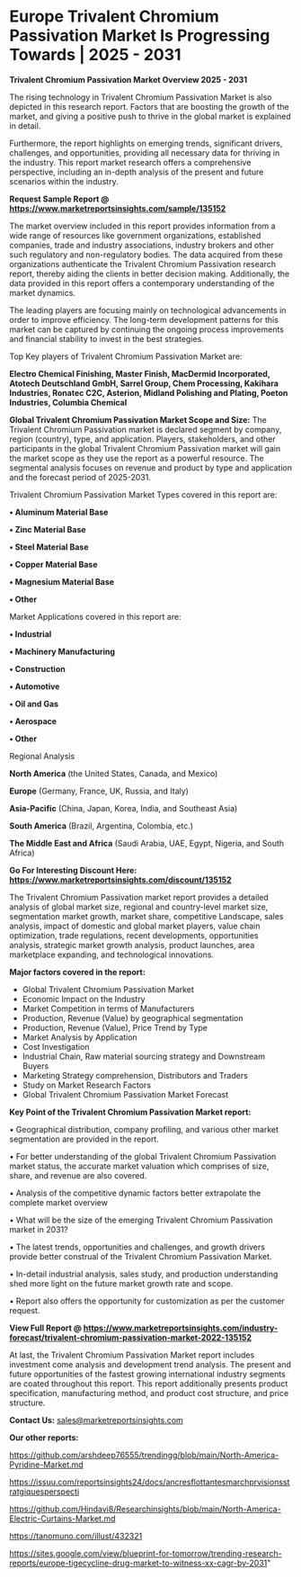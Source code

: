 # Europe Trivalent Chromium Passivation Market Is Progressing Towards | 2025 - 2031

<Strong> Trivalent Chromium Passivation Market Overview 2025 - 2031</strong>

The rising technology in Trivalent Chromium Passivation Market is also depicted in this research report. Factors that are boosting the growth of the market, and giving a positive push to thrive in the global market is explained in detail.

Furthermore, the report highlights on emerging trends, significant drivers, challenges, and opportunities, providing all necessary data for thriving in the industry. This report market research offers a comprehensive perspective, including an in-depth analysis of the present and future scenarios within the industry.

<strong>Request Sample Report @ <a href=https://www.marketreportsinsights.com/sample/135152>https://www.marketreportsinsights.com/sample/135152</a></strong>

The market overview included in this report provides information from a wide range of resources like government organizations, established companies, trade and industry associations, industry brokers and other such regulatory and non-regulatory bodies. The data acquired from these organizations authenticate the Trivalent Chromium Passivation research report, thereby aiding the clients in better decision making. Additionally, the data provided in this report offers a contemporary understanding of the market dynamics.

The leading players are focusing mainly on technological advancements in order to improve efficiency. The long-term development patterns for this market can be captured by continuing the ongoing process improvements and financial stability to invest in the best strategies.

Top Key players of Trivalent Chromium Passivation Market are:

<strong>Electro Chemical Finishing, Master Finish, MacDermid Incorporated, Atotech Deutschland GmbH, Sarrel Group, Chem Processing, Kakihara Industries, Ronatec C2C, Asterion, Midland Polishing and Plating, Poeton Industries, Columbia Chemical</strong>

<strong><b>Global Trivalent Chromium Passivation Market Scope and Size:</b></strong>
The Trivalent Chromium Passivation market is declared segment by company, region (country), type, and application. Players, stakeholders, and other participants in the global Trivalent Chromium Passivation market will gain the market scope as they use the report as a powerful resource. The segmental analysis focuses on revenue and product by type and application and the forecast period of 2025-2031.

Trivalent Chromium Passivation Market Types covered in this report are:

<strong>• Aluminum Material Base

• Zinc Material Base

• Steel Material Base

• Copper Material Base

• Magnesium Material Base

• Other</strong>

Market Applications covered in this report are:

<strong>• Industrial

• Machinery Manufacturing

• Construction

• Automotive

• Oil and Gas

• Aerospace

• Other</strong> 

Regional Analysis

<strong>North America</strong> (the United States, Canada, and Mexico)

<strong>Europe</strong> (Germany, France, UK, Russia, and Italy)

<strong>Asia-Pacific</strong> (China, Japan, Korea, India, and Southeast Asia)

<strong>South America</strong> (Brazil, Argentina, Colombia, etc.)

<strong>The Middle East and Africa</strong> (Saudi Arabia, UAE, Egypt, Nigeria, and South Africa)

<strong>Go For Interesting Discount Here: <a href=https://www.marketreportsinsights.com/discount/135152>https://www.marketreportsinsights.com/discount/135152</a></strong>

The Trivalent Chromium Passivation market report provides a detailed analysis of global market size, regional and country-level market size, segmentation market growth, market share, competitive Landscape, sales analysis, impact of domestic and global market players, value chain optimization, trade regulations, recent developments, opportunities analysis, strategic market growth analysis, product launches, area marketplace expanding, and technological innovations.

<strong><b>Major factors covered in the report:</b></strong>
<ul>
  <li>Global Trivalent Chromium Passivation Market </li>
  <li>Economic Impact on the Industry</li>
  <li>Market Competition in terms of Manufacturers</li>
  <li>Production, Revenue (Value) by geographical segmentation</li>
  <li>Production, Revenue (Value), Price Trend by Type</li>
  <li>Market Analysis by Application</li>
  <li>Cost Investigation</li>
  <li>Industrial Chain, Raw material sourcing strategy and Downstream Buyers</li>
  <li>Marketing Strategy comprehension, Distributors and Traders</li>
  <li>Study on Market Research Factors</li>
  <li>Global Trivalent Chromium Passivation Market Forecast</li>
</ul>

<strong><b>Key Point of the Trivalent Chromium Passivation Market report:</b></strong>

• Geographical distribution, company profiling, and various other market segmentation are provided in the report.

• For better understanding of the global Trivalent Chromium Passivation market status, the accurate market valuation which comprises of size, share, and revenue are also covered.

• Analysis of the competitive dynamic factors better extrapolate the complete market overview

• What will be the size of the emerging Trivalent Chromium Passivation market in 2031?

• The latest trends, opportunities and challenges, and growth drivers provide better construal of the Trivalent Chromium Passivation Market.

• In-detail industrial analysis, sales study, and production understanding shed more light on the future market growth rate and scope.

• Report also offers the opportunity for customization as per the customer request.

<strong><b>View Full Report @ <a href=https://www.marketreportsinsights.com/industry-forecast/trivalent-chromium-passivation-market-2022-135152>https://www.marketreportsinsights.com/industry-forecast/trivalent-chromium-passivation-market-2022-135152</a></b></strong>


At last, the Trivalent Chromium Passivation Market report includes investment come analysis and development trend analysis. The present and future opportunities of the fastest growing international industry segments are coated throughout this report. This report additionally presents product specification, manufacturing method, and product cost structure, and price structure.

<strong>Contact Us:</strong>
sales@marketreportsinsights.com

<strong>Our other reports:</strong>

<a href=https://github.com/arshdeep76555/trendingg/blob/main/North-America-Pyridine-Market.md>https://github.com/arshdeep76555/trendingg/blob/main/North-America-Pyridine-Market.md</a>

<a href=https://issuu.com/reportsinsights24/docs/ancresflottantesmarchprvisionsstratgiquesperspecti>https://issuu.com/reportsinsights24/docs/ancresflottantesmarchprvisionsstratgiquesperspecti</a>

<a href=https://github.com/Hindavi8/Researchinsights/blob/main/North-America-Electric-Curtains-Market.md>https://github.com/Hindavi8/Researchinsights/blob/main/North-America-Electric-Curtains-Market.md</a>

<a href=https://tanomuno.com/illust/432321>https://tanomuno.com/illust/432321</a>

<a href=https://sites.google.com/view/blueprint-for-tomorrow/trending-research-reports/europe-tigecycline-drug-market-to-witness-xx-cagr-by-2031>https://sites.google.com/view/blueprint-for-tomorrow/trending-research-reports/europe-tigecycline-drug-market-to-witness-xx-cagr-by-2031</a>"
